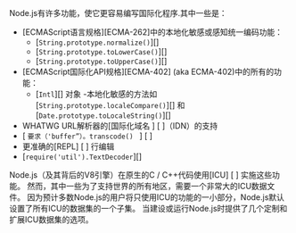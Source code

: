 Node.js有许多功能，使它更容易编写国际化程序.其中一些是：
- [ECMAScript语言规格][ECMA-262]中的本地化敏感或感知统一编码功能：
  - [`String.prototype.normalize()`][]
  - [`String.prototype.toLowerCase()`][]
  - [`String.prototype.toUpperCase()`][]
- [ECMAScript国际化API规格][ECMA-402] (aka ECMA-402)中的所有的功能：
  - [`Intl`][] 对象
  -本地化敏感的方法如[`String.prototype.localeCompare()`][] 和 [`Date.prototype.toLocaleString()`][]
- WHATWG URL解析器的[国际化域名 ] [ ]（IDN）的支持
- [ `要求（'buffer”）。transcode() ` ] [ ]
- 更准确的[REPL] [ ] 行编辑
- [`require('util').TextDecoder`][]

Node.js（及其背后的V8引擎）在原生的C / C++代码使用[ICU] [ ] 实施这些功能。
然而，其中一些为了支持世界的所有地区，需要一个非常大的ICU数据文件。
因为预计多数Node.js的用户将只使用ICU的功能的一小部分，Node.js默认设置了所有ICU的数据集的一个子集。
当建设或运行Node.js时提供了几个定制和扩展ICU数据集的选项。
